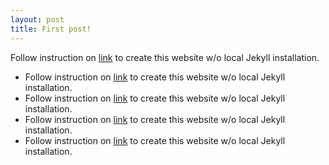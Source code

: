 ```yaml
---
layout: post
title: First post!
---
```


Follow instruction on [link](https://www.smashingmagazine.com/2014/08/build-blog-jekyll-github-pages/) to create this website w/o local Jekyll installation.

* Follow instruction on [link](https://www.smashingmagazine.com/2014/08/build-blog-jekyll-github-pages/) to create this website w/o local Jekyll installation.
* Follow instruction on [link](https://www.smashingmagazine.com/2014/08/build-blog-jekyll-github-pages/) to create this website w/o local Jekyll installation.
* Follow instruction on [link](https://www.smashingmagazine.com/2014/08/build-blog-jekyll-github-pages/) to create this website w/o local Jekyll installation.
* Follow instruction on [link](https://www.smashingmagazine.com/2014/08/build-blog-jekyll-github-pages/) to create this website w/o local Jekyll installation.
